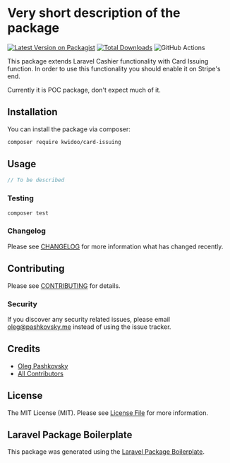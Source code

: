 # Very short description of the package

[![Latest Version on Packagist](https://img.shields.io/packagist/v/kwidoo/card-issuing.svg?style=flat-square)](https://packagist.org/packages/kwidoo/card-issuing)
[![Total Downloads](https://img.shields.io/packagist/dt/kwidoo/card-issuing.svg?style=flat-square)](https://packagist.org/packages/kwidoo/card-issuing)
![GitHub Actions](https://github.com/kwidoo/card-issuing/actions/workflows/main.yml/badge.svg)

This package extends Laravel Cashier functionality with Card Issuing function. In order to use this functionality you should enable it on Stripe's end.

Currently it is POC package, don't expect much of it.

## Installation

You can install the package via composer:

```bash
composer require kwidoo/card-issuing
```

## Usage

```php
// To be described
```

### Testing

```bash
composer test
```

### Changelog

Please see [CHANGELOG](CHANGELOG.md) for more information what has changed recently.

## Contributing

Please see [CONTRIBUTING](CONTRIBUTING.md) for details.

### Security

If you discover any security related issues, please email oleg@pashkovsky.me instead of using the issue tracker.

## Credits

- [Oleg Pashkovsky](https://github.com/kwidoo)
- [All Contributors](../../contributors)

## License

The MIT License (MIT). Please see [License File](LICENSE.md) for more information.

## Laravel Package Boilerplate

This package was generated using the [Laravel Package Boilerplate](https://laravelpackageboilerplate.com).
